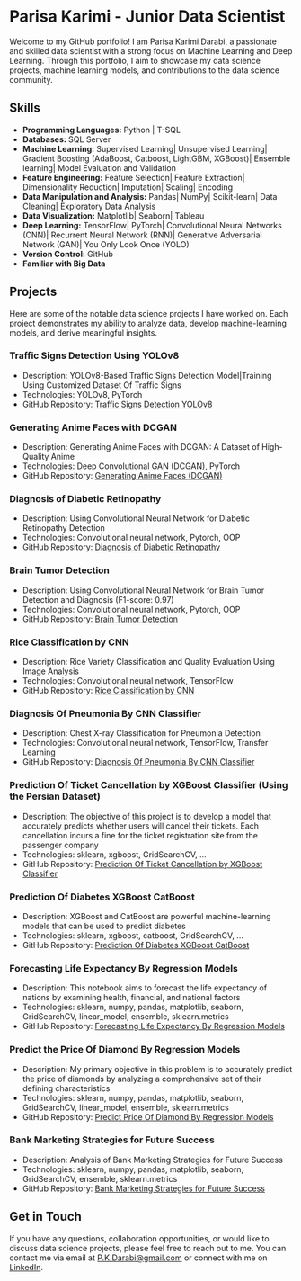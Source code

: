 # Parisa Karimi - Junior Data Scientist

Welcome to my GitHub portfolio! I am Parisa Karimi Darabi, a passionate and skilled data scientist with a strong focus on Machine Learning and Deep Learning. Through this portfolio, I aim to showcase my data science projects, machine learning models, and contributions to the data science community.

## Skills

  - **Programming Languages:** Python | T-SQL
  - **Databases:** SQL Server 
  - **Machine Learning:** Supervised Learning| Unsupervised Learning| Gradient Boosting (AdaBoost, Catboost, LightGBM, XGBoost)| Ensemble learning| Model Evaluation and Validation
  - **Feature Engineering:** Feature Selection| Feature Extraction| Dimensionality Reduction| Imputation| Scaling| Encoding
  - **Data Manipulation and Analysis:** Pandas| NumPy| Scikit-learn| Data Cleaning| Exploratory Data Analysis
  - **Data Visualization:** Matplotlib| Seaborn| Tableau
  - **Deep Learning:** TensorFlow| PyTorch| Convolutional Neural Networks (CNN)| Recurrent Neural Network (RNN)| Generative Adversarial Network (GAN)| You Only Look Once (YOLO) 
  - **Version Control:** GitHub
  - **Familiar with Big Data**

## Projects

Here are some of the notable data science projects I have worked on. Each project demonstrates my ability to analyze data, develop machine-learning models, and derive meaningful insights.

### Traffic Signs Detection Using YOLOv8

- Description: YOLOv8-Based Traffic Signs Detection Model|Training Using Customized Dataset Of Traffic Signs
- Technologies: YOLOv8, PyTorch
- GitHub Repository: [Traffic Signs Detection YOLOv8](https://github.com/P-Darabi/Traffic-Signs-Detection-By-YOLOv8)

### Generating Anime Faces with DCGAN

- Description: Generating Anime Faces with DCGAN: A Dataset of High-Quality Anime
- Technologies: Deep Convolutional GAN (DCGAN), PyTorch
- GitHub Repository: [Generating Anime Faces (DCGAN)](https://github.com/P-Darabi/Generating-Anime-Faces-with-DCGAN)

### Diagnosis of Diabetic Retinopathy

- Description: Using Convolutional Neural Network for Diabetic Retinopathy Detection
- Technologies: Convolutional neural network, Pytorch, OOP
- GitHub Repository: [Diagnosis of Diabetic Retinopathy](https://github.com/P-Darabi/Diagnosis-of-Diabetic-Retinopathy)

### Brain Tumor Detection

- Description: Using Convolutional Neural Network for Brain Tumor Detection and Diagnosis (F1-score: 0.97)
- Technologies: Convolutional neural network, Pytorch, OOP
- GitHub Repository: [Brain Tumor Detection](https://github.com/P-Darabi/Brain-Tumor-Detection)

### Rice Classification by CNN

- Description: Rice Variety Classification and Quality Evaluation Using Image Analysis
- Technologies: Convolutional neural network, TensorFlow
- GitHub Repository: [Rice Classification by CNN](https://github.com/P-Darabi/Rice_Classification_By_CNN)

### Diagnosis Of Pneumonia By CNN Classifier

- Description: Chest X-ray Classification for Pneumonia Detection
- Technologies: Convolutional neural network, TensorFlow, Transfer Learning
- GitHub Repository: [Diagnosis Of Pneumonia By CNN Classifier](https://github.com/P-Darabi/Diagnosis_Of_Pneumonia_By_CNN_Classifier)

### Prediction Of Ticket Cancellation by XGBoost Classifier (Using the Persian Dataset)

- Description: The objective of this project is to develop a model that accurately predicts whether users will cancel their tickets. Each cancellation incurs a fine for the ticket registration site from the passenger company
- Technologies: sklearn, xgboost, GridSearchCV, ...
- GitHub Repository: [Prediction Of Ticket Cancellation by XGBoost Classifier](https://github.com/P-Darabi/Prediction_Of_Ticket_Cancellation_Acc_98/tree/main)

### Prediction Of Diabetes XGBoost CatBoost

- Description: XGBoost and CatBoost are powerful machine-learning models that can be used to predict diabetes
- Technologies: sklearn, xgboost, catboost, GridSearchCV, ...
- GitHub Repository: [Prediction Of Diabetes XGBoost CatBoost](https://github.com/P-Darabi/Prediction_Of_Diabetes_XGBoost_CatBoost)

### Forecasting Life Expectancy By Regression Models

- Description: This notebook aims to forecast the life expectancy of nations by examining health, financial, and national factors
- Technologies: sklearn, numpy, pandas, matplotlib, seaborn, GridSearchCV, linear_model, ensemble, sklearn.metrics
- GitHub Repository: [Forecasting Life Expectancy By Regression Models](https://github.com/P-Darabi/Forecasting_Life_Expectancy_By_Regression_Models)

### Predict the Price Of Diamond By Regression Models

- Description: My primary objective in this problem is to accurately predict the price of diamonds by analyzing a comprehensive set of their defining characteristics
- Technologies: sklearn, numpy, pandas, matplotlib, seaborn, GridSearchCV, linear_model, ensemble, sklearn.metrics
- GitHub Repository: [Predict Price Of Diamond By Regression Models](https://github.com/P-Darabi/Predict_Price_Of_Diamond/tree/main)

### Bank Marketing Strategies for Future Success

- Description: Analysis of Bank Marketing Strategies for Future Success
- Technologies: sklearn, numpy, pandas, matplotlib, seaborn, GridSearchCV, ensemble, sklearn.metrics
- GitHub Repository: [Bank Marketing Strategies for Future Success](https://github.com/P-Darabi/Bank_Marketing_Strategies_for_Future_Success)

## Get in Touch

If you have any questions, collaboration opportunities, or would like to discuss data science projects, please feel free to reach out to me. You can contact me via email at P.K.Darabi@gmail.com or connect with me on [LinkedIn](www.linkedin.com/p-karimi-darabi).

